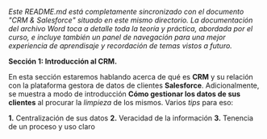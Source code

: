 _Este README.md está completamente sincronizado con el documento "CRM & Salesforce" situado en este mismo directorio. La documentación del archivo Word toca a detalle toda la teoría y práctica, abordada por el curso, e incluye también un panel de navegación para una mejor experiencia de aprendisaje y recordación de temas vistos a futuro._

**Sección 1: Introducción al CRM.**

En esta sección estaremos hablando acerca de qué es **CRM** y su relación con la plataforma gestora de datos de clientes **Salesforce**. Adicionalmente, se muestra a modo de introducción **Cómo gestionar los datos de sus clientes** al procurar la _limpieza_ de los mismos. Varios _tips_ para eso: 

**1.** Centralización de sus datos
**2.** Veracidad de la información
**3.** Tenencia de un proceso y uso claro
